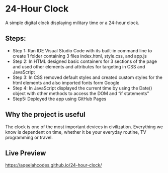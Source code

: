 # 24-Hour Clock
A simple digital clock displaying military time or a 24-hour clock.

## Steps:
- Step 1: Ran IDE Visual Studio Code with its built-in command line to create 1 folder containing 3 files index.html, style.css, and app.js   
- Step 2: In HTML designed basic containers for 3 sections of the page and used other elements and attributes for targeting in CSS and JavaScript 
- Step 3: In CSS removed default styles and created custom styles for the html elements and also imported fonts form Google 
- Step 4: In JavaScript displayed the current time by using the Date() object with other methods to access the DOM and “if  statements”   
- Step5: Deployed the app using GitHub Pages   

## Why the project is useful
The clock is one of the most important devices in civilization. 
Everything we know is dependent on time, whether it be your everyday routine, TV programming or travel.

## Live Preview

https://aqeelahcodes.github.io/24-hour-clock/
